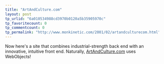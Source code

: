 ```yaml
---
title: "ArtAndCulture.com"
layout: post
tp_urlid: "6a010534988cd3970b0120a5b35905970c"
tp_favoritecount: 0
tp_commentcount: 0
tp_permalink: "http://www.monkinetic.com/2001/02/artandculturecom.html"
---
```

Now here&#39;s a site that combines industrial-strength back end with an innovative, intuitive front end. Naturally, <a href="http://www.artandculture.com/cgi-bin/WebObjects/ACLive.woa/wa/home">ArtAndCulture.com</a> uses WebObjects!
